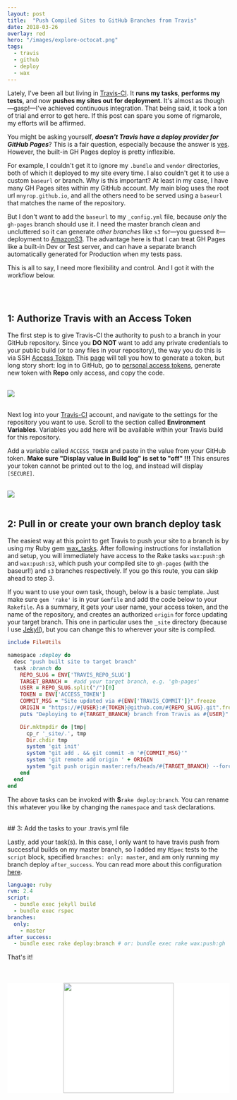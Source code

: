 ```yaml
---
layout: post
title:  "Push Compiled Sites to GitHub Branches from Travis"
date: 2018-03-26
overlay: red
hero: "/images/explore-octocat.png"
tags:
  - travis
  - github
  - deploy
  - wax
---
```


Lately, I've been all but living in [Travis-CI](https://travis-ci.com/). It **runs my tasks**, **performs my tests**, and now **pushes my sites out for deployment**. It's almost as though—gasp!—I've achieved continuous integration. That being said, it took a ton of trial and error to get here. If this post can spare you some of rigmarole, my efforts will be affirmed.

You might be asking yourself, ___doesn't Travis have a deploy provider for GitHub Pages___? This is a fair question, especially because the answer is [yes](https://docs.travis-ci.com/user/deployment/pages/). However, the built-in GH Pages deploy is pretty inflexible.

For example, I couldn't get it to ignore my `.bundle` and `vendor` directories, both of which it deployed to my site every time. I also couldn't get it to use a custom `baseurl` or branch. Why is this important? At least in my case, I have many GH Pages sites within my GitHub account. My main blog uses the root url `mnyrop.github.io`, and all the others need to be served using a `baseurl` that matches the name of the repository.

But I don't want to add the `baseurl` to my `_config.yml` file, because *only* the `gh-pages` branch should use it. I need the master branch clean and uncluttered so it can generate *other branches* like `s3` for—you guessed it—deployment to [AmazonS3](https://aws.amazon.com/s3/). The advantage here is that I can treat GH Pages like a built-in Dev or Test server, and can have a separate branch automatically generated for Production when my tests pass.

This is all to say, I need more flexibility and control. And I got it with the workflow below.


<br><br>
## 1: Authorize Travis with an Access Token

The first step is to give Travis-CI the authority to push to a branch in your GitHub repository. Since you **DO NOT** want to add any private credentials to your public build (or to any files in your repository), the way you do this is via SSH [Access Token](https://help.github.com/articles/creating-a-personal-access-token-for-the-command-line/). This [page](https://help.github.com/articles/creating-a-personal-access-token-for-the-command-line/) will tell you how to generate a token, but long story short: log in to GitHub, go to [personal access tokens](https://github.com/settings/tokens), generate new token with **Repo** only access, and copy the code.

<br><img src="https://help.github.com/assets/images/help/settings/personal_access_tokens.png"/><br><br>

Next log into your [Travis-CI](https://travis-ci.com/) account, and navigate to the settings for the repository you want to use. Scroll to the section called **Environment Variables**. Variables you add here will be available within your Travis build for this repository.

Add a variable called `ACCESS_TOKEN` and paste in the value from your GitHub token. **Make sure "Display value in Build log" is set to "off" !!!** This ensures your token cannot be printed out to the log, and instead will display `[SECURE]`.

<br><img src="{{ site.baseurl }}/images/access_token.png"/><br><br>


## 2: Pull in or create your own branch deploy task

The easiest way at this point to get Travis to push your site to a branch is by using my Ruby gem [wax_tasks](https://github.com/mnyrop/wax_tasks/). After following instructions for installation and setup, you will immediately have access to the Rake tasks `wax:push:gh` and `wax:push:s3`, which push your compiled site to `gh-pages` (with the baseurl!) and `s3` branches respectively. If you go this route, you can skip ahead to step 3.

If you want to use your own task, though, below is a basic template. Just make sure `gem 'rake'` is in your `Gemfile` and add the code below to your `Rakefile`. As a summary, it gets your user name, your access token, and the name of the repository, and creates an authorized `origin` for force updating your target branch. This one in particular uses the `_site` directory (because I use [Jekyll](http://jekyllrb.com)), but you can change this to wherever your site is compiled.


```ruby
include FileUtils

namespace :deploy do
  desc "push built site to target branch"
  task :branch do
    REPO_SLUG = ENV['TRAVIS_REPO_SLUG']
    TARGET_BRANCH =  #add your target branch, e.g. 'gh-pages'
    USER = REPO_SLUG.split("/")[0]
    TOKEN = ENV['ACCESS_TOKEN']
    COMMIT_MSG = "Site updated via #{ENV['TRAVIS_COMMIT']}".freeze
    ORIGIN = "https://#{USER}:#{TOKEN}@github.com/#{REPO_SLUG}.git".freeze
    puts "Deploying to #{TARGET_BRANCH} branch from Travis as #{USER}"

    Dir.mktmpdir do |tmp|
      cp_r '_site/.', tmp
      Dir.chdir tmp
      system 'git init'
      system "git add . && git commit -m '#{COMMIT_MSG}'"
      system 'git remote add origin ' + ORIGIN
      system "git push origin master:refs/heads/#{TARGET_BRANCH} --force"
    end
  end
end
```

The above tasks can be invoked with __$__`rake deploy:branch`. You can rename this whatever you like by changing the `namespace` and `task` declarations.

<br>
## 3: Add the tasks to your .travis.yml file

Lastly, add your task(s). In this case, I only want to have travis push from successful builds on my master branch, so I added my `RSpec` tests to the `script` block, specified `branches: only: master`, and am only running my branch deploy `after_success`. You can read more about this configuration [here](https://docs.travis-ci.com/user/customizing-the-build/).

```yml
language: ruby
rvm: 2.4
script:
  - bundle exec jekyll build
  - bundle exec rspec
branches:
  only:
    - master
after_success:
  - bundle exec rake deploy:branch # or: bundle exec rake wax:push:gh
```

That's it!

<div style="width:100%;background-color:white;margin:50px 0 50px 0;">
<center><img src="http://cameronmcefee.com/img/work/the-octocat/walk-3.gif" width="250"/></center>
</div>
